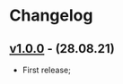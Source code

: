 # Changelog

## [v1.0.0] - (28.08.21)

 - First release;

[v1.0.0]: https://github.com/Limows/LimFTPClient_WM/releases/tag/v1.0.0
